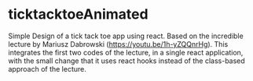 # ticktacktoeAnimated

Simple Design of a tick tack toe app using react. Based on the incredible lecture by Mariusz Dabrowski (https://youtu.be/1h-yZQQnrHg). This integrates the first two codes of the lecture, in a single react application, with the small change that it uses react hooks instead of the class-based approach of the lecture.
